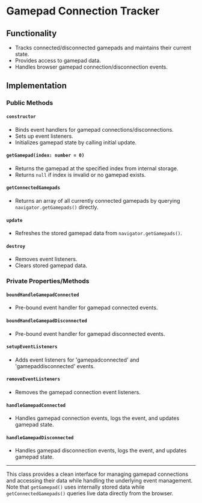 # Gamepad Connection Tracker

## Functionality
- Tracks connected/disconnected gamepads and maintains their current state.
- Provides access to gamepad data.
- Handles browser gamepad connection/disconnection events.

## Implementation

### Public Methods

#### `constructor`
- Binds event handlers for gamepad connections/disconnections.
- Sets up event listeners.
- Initializes gamepad state by calling initial update.

#### `getGamepad(index: number = 0)`
- Returns the gamepad at the specified index from internal storage.
- Returns `null` if index is invalid or no gamepad exists.

#### `getConnectedGamepads`
- Returns an array of all currently connected gamepads by querying `navigator.getGamepads()` directly.

#### `update`
- Refreshes the stored gamepad data from `navigator.getGamepads()`.

#### `destroy`
- Removes event listeners.
- Clears stored gamepad data.

### Private Properties/Methods

#### `boundHandleGamepadConnected`
- Pre-bound event handler for gamepad connected events.

#### `boundHandleGamepadDisconnected`
- Pre-bound event handler for gamepad disconnected events.

#### `setupEventListeners`
- Adds event listeners for 'gamepadconnected' and 'gamepaddisconnected' events.

#### `removeEventListeners`
- Removes the gamepad connection event listeners.

#### `handleGamepadConnected`
- Handles gamepad connection events, logs the event, and updates gamepad state.

#### `handleGamepadDisconnected`
- Handles gamepad disconnection events, logs the event, and updates gamepad state.

--- 

This class provides a clean interface for managing gamepad connections and accessing their data while handling the underlying event management. Note that `getGamepad()` uses internally stored data while `getConnectedGamepads()` queries live data directly from the browser.